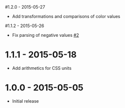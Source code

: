 #1.2.0 - 2015-05-27
* Add transformations and comparisons of color values

#1.1.2 - 2015-05-26
* Fix parsing of negative values [#2](https://github.com/andyjansson/postcss-conditionals/issues/2)

# 1.1.1 - 2015-05-18
* Add arithmetics for CSS units

# 1.0.0 - 2015-05-05
* Initial release